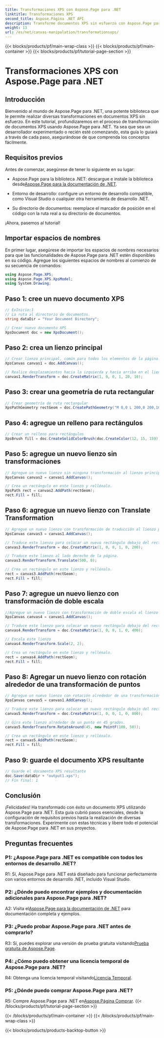 ```yaml
---
title: Transformaciones XPS con Aspose.Page para .NET
linktitle: Transformaciones XPS
second_title: Aspose.Página .NET API
description: Transforme documentos XPS sin esfuerzo con Aspose.Page para .NET. Siga nuestra guía paso a paso para lograr transformaciones perfectas.
weight: 13
url: /es/net/canvas-manipulation/transformationsxps/
---
```


{{< blocks/products/pf/main-wrap-class >}}
{{< blocks/products/pf/main-container >}}
{{< blocks/products/pf/tutorial-page-section >}}

# Transformaciones XPS con Aspose.Page para .NET

## Introducción

Bienvenido al mundo de Aspose.Page para .NET, una potente biblioteca que le permite realizar diversas transformaciones en documentos XPS sin esfuerzo. En este tutorial, profundizaremos en el proceso de transformación de documentos XPS usando Aspose.Page para .NET. Ya sea que sea un desarrollador experimentado o recién esté comenzando, esta guía lo guiará a través de cada paso, asegurándose de que comprenda los conceptos fácilmente.

## Requisitos previos

Antes de comenzar, asegúrese de tener lo siguiente en su lugar:

-  Aspose.Page para la biblioteca .NET: descargue e instale la biblioteca desde[Aspose.Page para la documentación de .NET](https://reference.aspose.com/page/net/).

- Entorno de desarrollo: configure un entorno de desarrollo compatible, como Visual Studio o cualquier otra herramienta de desarrollo .NET.

- Su directorio de documentos: reemplace el marcador de posición en el código con la ruta real a su directorio de documentos.

¡Ahora, pasemos al tutorial!

## Importar espacios de nombres

En primer lugar, asegúrese de importar los espacios de nombres necesarios para que las funcionalidades de Aspose.Page para .NET estén disponibles en su código. Agregue los siguientes espacios de nombres al comienzo de su secuencia de comandos:

```csharp
using Aspose.Page.XPS;
using Aspose.Page.XPS.XpsModel;
using System.Drawing;
```

## Paso 1: cree un nuevo documento XPS

```csharp
// ExInicio:1
// La ruta al directorio de documentos.
string dataDir = "Your Document Directory";

// Crear nuevo documento XPS
XpsDocument doc = new XpsDocument();
```

## Paso 2: crea un lienzo principal

```csharp
// Crear lienzo principal, común para todos los elementos de la página.
XpsCanvas canvas1 = doc.AddCanvas();

// Realice desplazamientos hacia la izquierda y hacia arriba en el lienzo principal
canvas1.RenderTransform = doc.CreateMatrix(1, 0, 0, 1, 20, 10);
```

## Paso 3: crear una geometría de ruta rectangular

```csharp
// Crear geometría de ruta rectangular
XpsPathGeometry rectGeom = doc.CreatePathGeometry("M 0,0 L 200,0 200,100 0,100 Z");
```

## Paso 4: agregue un relleno para rectángulos

```csharp
// Crear un relleno para rectángulos
XpsBrush fill = doc.CreateSolidColorBrush(doc.CreateColor(12, 15, 159));
```

## Paso 5: agregue un nuevo lienzo sin transformaciones

```csharp
// Agregue un nuevo lienzo sin ninguna transformación al lienzo principal
XpsCanvas canvas2 = canvas1.AddCanvas();

// Crea un rectángulo en este lienzo y rellénalo.
XpsPath rect = canvas2.AddPath(rectGeom);
rect.Fill = fill;
```

## Paso 6: agregue un nuevo lienzo con Translate Transformation

```csharp
// Agregue un nuevo lienzo con transformación de traducción al lienzo principal
XpsCanvas canvas3 = canvas1.AddCanvas();

// Traduce este lienzo para colocar un nuevo rectángulo debajo del rectángulo anterior
canvas3.RenderTransform = doc.CreateMatrix(1, 0, 0, 1, 0, 200);

// Traduce este lienzo al lado derecho de la página.
canvas3.RenderTransform.Translate(500, 0);

// Crea un rectángulo en este lienzo y rellénalo.
rect = canvas3.AddPath(rectGeom);
rect.Fill = fill;
```

## Paso 7: agregue un nuevo lienzo con transformación de doble escala

```csharp
//Agregue un nuevo lienzo con transformación de doble escala al lienzo principal
XpsCanvas canvas4 = canvas1.AddCanvas();

// Traduce este lienzo para colocar un nuevo rectángulo debajo del rectángulo anterior
canvas4.RenderTransform = doc.CreateMatrix(1, 0, 0, 1, 0, 400);

// Escala este lienzo
canvas4.RenderTransform.Scale(2, 2);

// Crea un rectángulo en este lienzo y rellénalo.
rect = canvas4.AddPath(rectGeom);
rect.Fill = fill;
```

## Paso 8: Agregar un nuevo lienzo con rotación alrededor de una transformación de puntos

```csharp
// Agregue un nuevo lienzo con rotación alrededor de una transformación de puntos al lienzo principal
XpsCanvas canvas5 = canvas1.AddCanvas();

// Traduce este lienzo para colocar un nuevo rectángulo debajo del rectángulo anterior
canvas5.RenderTransform = doc.CreateMatrix(1, 0, 0, 1, 0, 800);

// Gira este lienzo alrededor de un punto en 45 grados.
canvas5.RenderTransform.RotateAround(45, new PointF(100, 50));

// Crea un rectángulo en este lienzo y rellénalo.
rect = canvas5.AddPath(rectGeom);
rect.Fill = fill;
```

## Paso 9: guarde el documento XPS resultante

```csharp
// Guarde el documento XPS resultante
doc.Save(dataDir + "output1.xps");
// Fin final: 1
```

## Conclusión

¡Felicidades! Ha transformado con éxito un documento XPS utilizando Aspose.Page para .NET. Esta guía cubrió pasos esenciales, desde la configuración de requisitos previos hasta la realización de diversas transformaciones. Experimente con estas técnicas y libere todo el potencial de Aspose.Page para .NET en sus proyectos.

## Preguntas frecuentes

### P1: ¿Aspose.Page para .NET es compatible con todos los entornos de desarrollo .NET?

R1: Sí, Aspose.Page para .NET está diseñado para funcionar perfectamente con varios entornos de desarrollo .NET, incluido Visual Studio.

### P2: ¿Dónde puedo encontrar ejemplos y documentación adicionales para Aspose.Page para .NET?

 A2: Visita el[Aspose.Page para la documentación de .NET](https://reference.aspose.com/page/net/) para documentación completa y ejemplos.

### P3: ¿Puedo probar Aspose.Page para .NET antes de comprarlo?

 R3: Sí, puedes explorar una versión de prueba gratuita visitando[Prueba gratuita de Aspose.Page](https://releases.aspose.com/).

### P4: ¿Cómo puedo obtener una licencia temporal de Aspose.Page para .NET?

 R4: Obtenga una licencia temporal visitando[Licencia Temporal](https://purchase.aspose.com/temporary-license/).

### P5: ¿Dónde puedo comprar Aspose.Page para .NET?

 R5: Compre Aspose.Page para .NET en[Aspose.Página Comprar](https://purchase.aspose.com/buy).
{{< /blocks/products/pf/tutorial-page-section >}}

{{< /blocks/products/pf/main-container >}}
{{< /blocks/products/pf/main-wrap-class >}}

{{< blocks/products/products-backtop-button >}}
